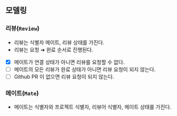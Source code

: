 ## 모델링
### 리뷰(`Review`)
- 리뷰는 식별자 메이트, 리뷰 상태를 가진다.
- 리뷰는 요청 ➜ 완료 순서로 진행된다.
- [X] 메이트가 연결 상태가 아니면 리뷰를 요청할 수 없다.
- [ ] 메이트의 모든 리뷰가 완료 상태가 아니면 리뷰 요청이 되지 않는다.
- [ ] Github PR 이 없으면 리뷰 요청이 되지 않는다.

### 메이트(`Mate`)
- 메이트는 식별자와 프로젝트 식별자, 리뷰어 식별자, 메이트 상태를 가진다.

